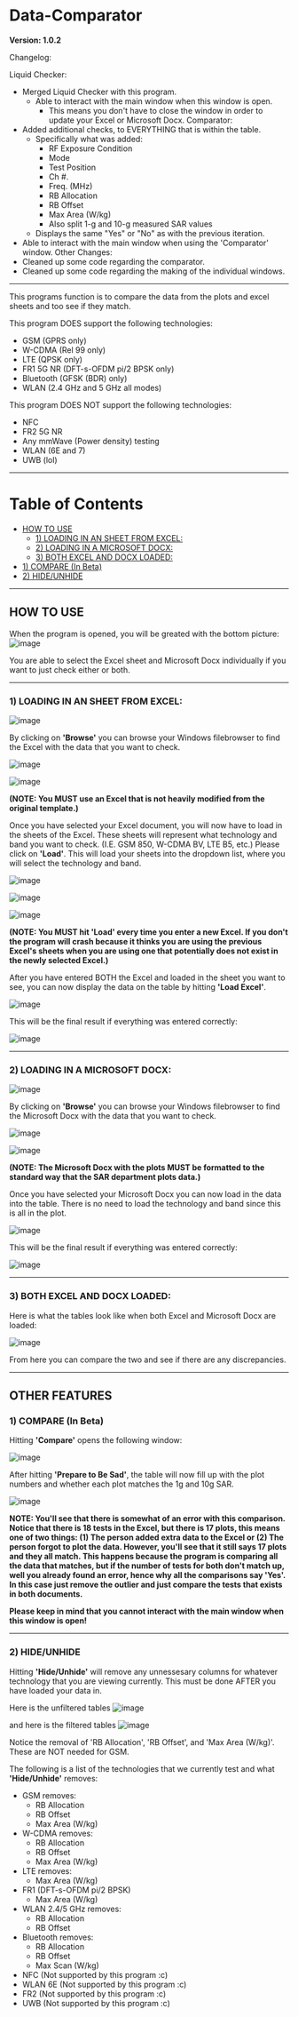 # Data-Comparator

**Version: 1.0.2**

Changelog:

Liquid Checker:
- Merged Liquid Checker with this program.
  - Able to interact with the main window when this window is open.
    - This means you don't have to close the window in order to update your Excel or Microsoft Docx.
Comparator:
- Added additional checks, to EVERYTHING that is within the table.
  - Specifically what was added:
    - RF Exposure Condition
    - Mode
    - Test Position
    - Ch #.
    - Freq. (MHz)
    - RB Allocation
    - RB Offset
    - Max Area (W/kg)
    - Also split 1-g and 10-g measured SAR values
  - Displays the same "Yes" or "No" as with the previous iteration.
- Able to interact with the main window when using the 'Comparator' window.
Other Changes:
- Cleaned up some code regarding the comparator.
- Cleaned up some code regarding the making of the individual windows.


----


This programs function is to compare the data from the plots and excel sheets and too see if they match.

This program DOES support the following technologies:
- GSM (GPRS only)
- W-CDMA (Rel 99 only)
- LTE (QPSK only)
- FR1 5G NR (DFT-s-OFDM pi/2 BPSK only)
- Bluetooth (GFSK (BDR) only)
- WLAN (2.4 GHz and 5 GHz all modes)

This program DOES NOT support the following technologies:
- NFC
- FR2 5G NR
- Any mmWave (Power density) testing
- WLAN (6E and 7)
- UWB (lol)


----


# Table of Contents
- [HOW TO USE](#how-to-use)
  - [1) LOADING IN AN SHEET FROM EXCEL:](#1-loading-in-an-sheet-from-excel)
  - [2) LOADING IN A MICROSOFT DOCX:](#2-loading-in-a-microsoft-docx)
  - [3) BOTH EXCEL AND DOCX LOADED:](#1a-and-2a-both-excel-and-docx-loaded)
- [1) COMPARE (In Beta)](1-compare-in-beta)
- [2) HIDE/UNHIDE](2-hide-unhide)


----


## HOW TO USE

When the program is opened, you will be greated with the bottom picture:
![image](https://github.com/ul52300/Data-Comparator/assets/148300863/50ce371b-ab0e-482a-9362-aa23a308d831)

You are able to select the Excel sheet and Microsoft Docx individually if you want to just check either or both.


----


### 1) LOADING IN AN SHEET FROM EXCEL:

![image](https://github.com/ul52300/Data-Comparator/assets/148300863/5b59a9f5-e28e-4a36-95f3-9f0ffc2bd103)

By clicking on **'Browse'** you can browse your Windows filebrowser to find the Excel with the data that you want to check.

![image](https://github.com/ul52300/Data-Comparator/assets/148300863/20fd6c19-2cdf-44e5-9324-cd82e9702459)

![image](https://github.com/ul52300/Data-Comparator/assets/148300863/7eb282d6-7ac3-4075-bf4b-c64dd537d68b)

**(NOTE: You MUST use an Excel that is not heavily modified from the original template.)**

Once you have selected your Excel document, you will now have to load in the sheets of the Excel. These sheets will represent what technology and band you want to check. (I.E. GSM 850, W-CDMA BV, LTE B5, etc.)
Please click on **'Load'**. This will load your sheets into the dropdown list, where you will select the technology and band.

![image](https://github.com/ul52300/Data-Comparator/assets/148300863/60e7b4c4-cf81-4fa3-bda6-532d7479d72e)

![image](https://github.com/ul52300/Data-Comparator/assets/148300863/e2c4c46b-c0c3-4237-92b9-8543015a1088)

![image](https://github.com/ul52300/Data-Comparator/assets/148300863/73d6c81b-6bed-4def-a51d-a6118c167088)

**(NOTE: You MUST hit 'Load' every time you enter a new Excel. If you don't the program will crash because it thinks you are using the previous Excel's sheets when you are using one that potentially does not exist in the newly selected Excel.)**

After you have entered BOTH the Excel and loaded in the sheet you want to see, you can now display the data on the table by hitting **'Load Excel'**.

![image](https://github.com/ul52300/Data-Comparator/assets/148300863/a3107746-721a-452e-8efb-9d1fb7351f29)

This will be the final result if everything was entered correctly:

![image](https://github.com/ul52300/Data-Comparator/assets/148300863/1b98b619-c9b2-4ea7-812f-596671199f3d)


----


### 2) LOADING IN A MICROSOFT DOCX:

![image](https://github.com/ul52300/Data-Comparator/assets/148300863/4de7fad7-9717-4fc7-aa83-f8c814cea0b8)

By clicking on **'Browse'** you can browse your Windows filebrowser to find the Microsoft Docx with the data that you want to check.

![image](https://github.com/ul52300/Data-Comparator/assets/148300863/75442aba-d591-4be9-81c7-09107464943e)

![image](https://github.com/ul52300/Data-Comparator/assets/148300863/bb9059a8-d2fe-4a2b-b1f3-cbb17b3a100e)

**(NOTE: The Microsoft Docx with the plots MUST be formatted to the standard way that the SAR department plots data.)**

Once you have selected your Microsoft Docx you can now load in the data into the table. There is no need to load the technology and band since this is all in the plot.

![image](https://github.com/ul52300/Data-Comparator/assets/148300863/7c68bfd7-f10a-4a18-84e7-6ebe22e3e3f0)

This will be the final result if everything was entered correctly:

![image](https://github.com/ul52300/Data-Comparator/assets/148300863/fd401924-558d-444a-b96f-9c3858588f5b)


----


### 3) BOTH EXCEL AND DOCX LOADED:

Here is what the tables look like when both Excel and Microsoft Docx are loaded:

![image](https://github.com/ul52300/Data-Comparator/assets/148300863/a160cdf0-78ce-486f-8a84-6fc983f5bf9d)

From here you can compare the two and see if there are any discrepancies.


----


## OTHER FEATURES

### 1) COMPARE (In Beta)

Hitting **'Compare'** opens the following window:

![image](https://github.com/ul52300/Data-Comparator/assets/148300863/77e2070c-f12b-42ce-bf32-a729140ff919)

After hitting **'Prepare to Be Sad'**, the table will now fill up with the plot numbers and whether each plot matches the 1g and 10g SAR.

![image](https://github.com/ul52300/Data-Comparator/assets/148300863/499df448-498b-41b3-b29d-b9c6f7f0da1a)

**NOTE: You'll see that there is somewhat of an error with this comparison. Notice that there is 18 tests in the Excel, but there is 17 plots, this means one of two things: (1) The person added extra data to the Excel or (2) The person forgot to plot the data. However, you'll see that it still says 17 plots and they all match. This happens because the program is comparing all the data that matches, but if the number of tests for both don't match up, well you already found an error, hence why all the comparisons say 'Yes'. In this case just remove the outlier and just compare the tests that exists in both documents.**

**Please keep in mind that you cannot interact with the main window when this window is open!**


----


### 2) HIDE/UNHIDE

Hitting **'Hide/Unhide'** will remove any unnessesary columns for whatever technology that you are viewing currently. This must be done AFTER you have loaded your data in.

Here is the unfiltered tables
![image](https://github.com/ul52300/Data-Comparator/assets/148300863/ba7bf2e8-6ab2-4199-b7e2-bf6f8b0e2696)

and here is the filtered tables
![image](https://github.com/ul52300/Data-Comparator/assets/148300863/63f0229f-e04d-42dd-91ab-7ff42bddffa1)

Notice the removal of 'RB Allocation', 'RB Offset', and 'Max Area (W/kg)'. These are NOT needed for GSM.

The following is a list of the technologies that we currently test and what **'Hide/Unhide'** removes:
- GSM removes:
  - RB Allocation
  - RB Offset
  - Max Area (W/kg)
- W-CDMA removes:
  - RB Allocation
  - RB Offset
  - Max Area (W/kg)
- LTE removes:
  - Max Area (W/kg)
- FR1 (DFT-s-OFDM pi/2 BPSK)
  - Max Area (W/kg)
- WLAN 2.4/5 GHz removes:
  - RB Allocation
  - RB Offset
- Bluetooth removes:
  - RB Allocation
  - RB Offset
  - Max Scan (W/kg)
- NFC (Not supported by this program :c)
- WLAN 6E (Not supported by this program :c)
- FR2 (Not supported by this program :c)
- UWB (Not supported by this program :c)
